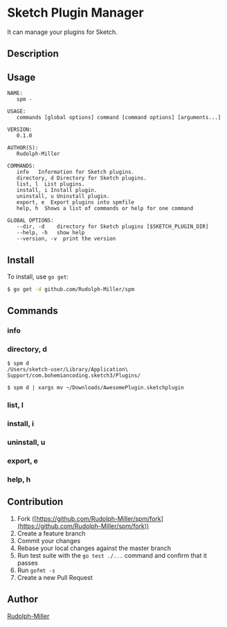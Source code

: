 # Sketch Plugin Manager

It can manage your plugins for Sketch.

## Description

## Usage

```
NAME:
   spm - 

USAGE:
   commands [global options] command [command options] [arguments...]
   
VERSION:
   0.1.0
   
AUTHOR(S):
   Rudolph-Miller 
   
COMMANDS:
   info   Information for Sketch plugins.
   directory, d Directory for Sketch plugins.
   list, l  List plugins.
   install, i Install plugin.
   uninstall, u Uninstall plugin.
   export, e  Export plugins into spmfile
   help, h  Shows a list of commands or help for one command
   
GLOBAL OPTIONS:
   --dir, -d    directory for Sketch plugins [$SKETCH_PLUGIN_DIR]
   --help, -h   show help
   --version, -v  print the version
```

## Install

To install, use `go get`:

```bash
$ go get -d github.com/Rudolph-Miller/spm
```

## Commands

### info

### directory, d

```
$ spm d
/Users/sketch-user/Library/Application\ Support/com.bohemiancoding.sketch3/Plugins/

$ spm d | xargs mv ~/Downloads/AwesomePlugin.sketchplugin
```

### list, l


### install, i

### uninstall, u

### export, e

### help, h

## Contribution

1. Fork ([https://github.com/Rudolph-Miller/spm/fork](https://github.com/Rudolph-Miller/spm/fork))
1. Create a feature branch
1. Commit your changes
1. Rebase your local changes against the master branch
1. Run test suite with the `go test ./...` command and confirm that it passes
1. Run `gofmt -s`
1. Create a new Pull Request

## Author

[Rudolph-Miller](https://github.com/Rudolph-Miller)

